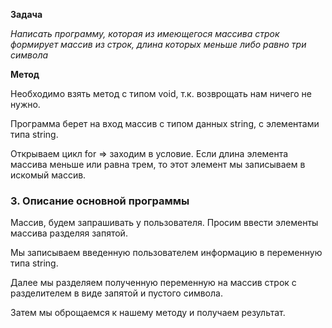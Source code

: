 **Задача**

*Написать программу, которая из имеющегося массива строк формирует массив из строк, длина которых меньше либо равно три символа*

**Метод**

Необходимо взять метод с типом void, т.к. возврощать нам ничего не нужно.

Программа берет на вход массив с типом данных string, с элементами типа string.

Открываем цикл for => заходим в условие. Если длина элемента массива меньше или равна трем, то этот элемент мы записываем в искомый массив.


### 3. Описание основной программы

Массив, будем запрашивать у пользователя. Просим ввести элементы массива разделяя запятой.

Мы записываем введенную пользователем информацию в переменную типа string. 

Далее мы разделяем полученную переменную на массив строк с разделителем в виде запятой и пустого символа. 

Затем мы оброщаемся к нашему методу и получаем результат.
